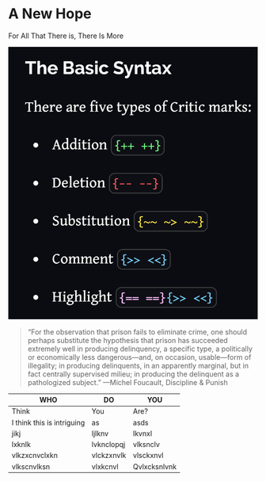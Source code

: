 # A New Hope

For All That There is, There Is More


![less](/assets/img/critic-markup-reference.png)

> “For the observation that prison fails to eliminate crime, one should perhaps substitute the hypothesis that prison has succeeded extremely well in producing delinquency, a specific type, a politically or economically less dangerous—and, on occasion, usable—form of illegality; in producing delinquents, in an apparently marginal, but in fact centrally supervised milieu; in producing the delinquent as a pathologized subject.”
—Michel Foucault, Discipline & Punish


| WHO | DO | YOU |
| --- | --- | --- |
| Think | You | Are? |
| I think this is intriguing | as | asds |
| jikj | ljlknv | lkvnxl |
| lxknlk | lvknclopqj | vlksnclv |
| vlkzxcnvclxkn | vlckzxnvlk | vlsckxnvl |
| vlkscnvlksn | vlxkcnvl | Qvlxcksnlvnk  |
